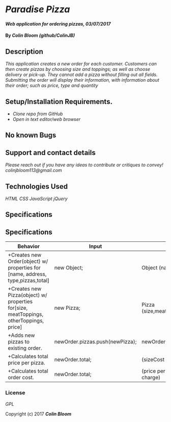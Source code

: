 # _Paradise Pizza_

#### _Web application for ordering pizzas, 03/07/2017_

#### By _**Colin Bloom (github/ColinJB)**_

## Description

_This application creates a new order for each customer. Customers can then create pizzas by choosing size and toppings; as well as choose delivery or pick-up. They cannot add a pizza without filling out all fields. Submitting the order will display their information, with information about their order; such as price, type and quantity_

## Setup/Installation Requirements.

* _Clone repo from GitHub_
* _Open in text editor/web browser_

## No known Bugs

## Support and contact details

_Please reach out if you have any ideas to contribute or critiques to convey! colinjbloom113@gmail.com_

## Technologies Used

_HTML_
_CSS_
_JavaScript_
_jQuery_

## Specifications

## Specifications
 Behavior|Input|Output|
 -----|-----|-----|
 +Creates new Order(object) w/ properties for [name, address, type,pizzas,total]|new Object;|Object (name,address,type,pizzas,total)|
 +Creates new Pizza(object) w/ properties for[size, meatToppings, otherToppings, price]|new Pizza;|Pizza (size,meatToppings,otherToppings,price)|
 +Adds new pizzas to existing order.|newOrder.pizzas.push(newPizza);|newOrder.pizzas = [1];|
 +Calculates total price per pizza.|newOrder.total;|(sizeCost + toppingsCost)|
 +Calculates total order cost.|newOrder.total;|(price per pizza + possibly delivery charge)|

### License

*GPL*

Copyright (c) 2017 **_Colin Bloom_**

